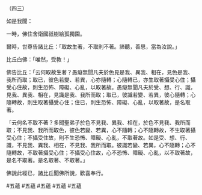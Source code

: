 （四三）

如是我聞：

一時，佛住舍衛國祇樹給孤獨園。

爾時，世尊告諸比丘：「取故生著，不取則不著。諦聽，善思，當為汝說。」

比丘白佛：「唯然，受教！」

佛告比丘：「云何取故生著？愚癡無聞凡夫於色見是我、異我、相在，見色是我、我所而取；取已，彼色若變、若異，心亦隨轉；心隨轉已，亦生取著攝受心住；攝受心住故，則生恐怖、障礙、心亂，以取著故。愚癡無聞凡夫於受、想、行、識，見我、異我、相在，見識是我、我所而取；取已，彼識若變、若異，彼心隨轉；心隨轉故，則生取著攝受心住；住已，則生恐怖、障礙、心亂，以取著故，是名取著。

「云何名不取不著？多聞聖弟子於色不見我、異我、相在，於色不見我、我所而取；不見我、我所而取色，彼色若變、若異，心不隨轉；心不隨轉故，不生取著攝受心住；不攝受住故，則不生恐怖、障礙、心亂，不取著故。如是受、想、行、識，不見我、異我、相在，不見我、我所而取。彼識若變、若異，心不隨轉；心不隨轉故，不取著攝受心住；不攝受心住故，心不恐怖、障礙、心亂，以不取著故，是名不取著。是名取著、不取著。」

佛說此經已，諸比丘聞佛所說，歡喜奉行。



#五蘊
#五蘊
#五蘊
#五蘊
#五蘊
